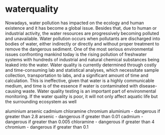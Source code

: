 # waterquality

Nowadays, water pollution has impacted on the ecology and human existence and it has become a global issue. Besides that, due to human or industrial activity, the water resources are progressively becoming polluted and unavailable. Water pollution occurs when pollutants are discharged into bodies of water, either indirectly or directly and without proper treatment to remove the dangerous sediment. One of the most serious environmental issues confronting mankind today is the rising pollution of freshwater systems with hundreds of industrial and natural chemical substances being leaked into the water. Water quality is currently determined through costly and time-consuming lab and statistical analyses, which necessitate sample collection, transportation to labs, and a significant amount of time and calculation. This is ineffective, given that water is a highly communicable medium, and time is of the essence if water is contaminated with disease-causing waste. Water quality testing is an important part of environmental monitoring. If the water quality is poor, it will not only affect aquatic life but the surrounding ecosystem as well 

  aluminium	arsenic	cadmium	chloramine	chromium
  aluminium - dangerous if greater than 2.8
  arsenic - dangerous if greater than 0.01
  cadmium - dangerous if greater than 0.005
  chloramine - dangerous if greater than 4
  chromium - dangerous if greater than 0.1
